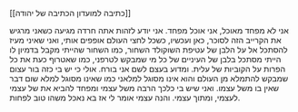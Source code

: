 [[כתיבה למועדון הכתיבה של יהודה]]

אני לא מפחד מאוכל, אני אוכל מפחד.
אני יודע לזהות אתה חרדה מגיעה כשאני מרגיש את הקרייב הזה לסוכר, כאן ועכשיו, כשכל לחצי העולם אופפים אותי, ואני שאיני מעיז להסתכל אל על הלבן של עטיפת השוקולד השחור, כמו השחור שהייתי מקבל בדמיון לו הייתי מסתכל בלבן של העיניים של כל מי שמבקש לטרפני, כמו שאטרוף כעת את כל הפרות על הקוביות של עלית.
ומדוע בעצם לשם אני בורח. אולי כי יש בי כזה בור עצום שמבקש להתמלא מן העולם והוא אינו מסוגל למלאני כמו שאינו מסוגל למלא שום דבר שאין בו משל עצמו. ואני שיש בי כלכך הרבה משל עצמי ומפחד להביא את של עצמי לעצמי, ומתוך עצמי. והנה עצמי אומר לי אז בא נאכל משהו טוב לפחות.